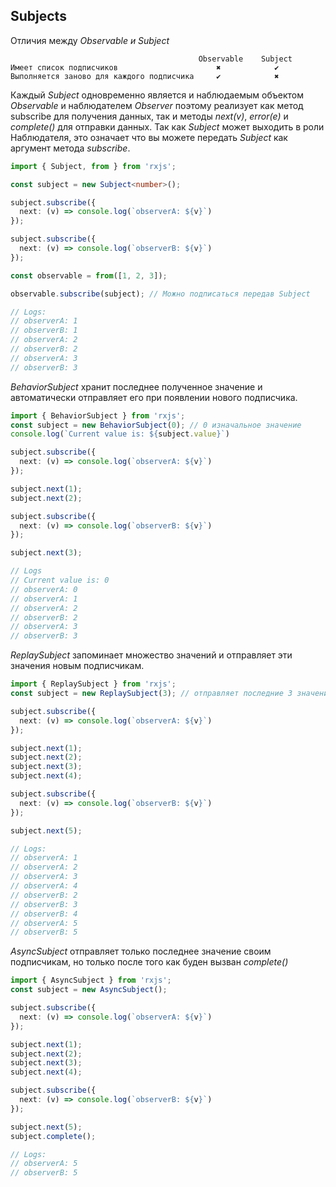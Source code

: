 ## Subjects
Отличия между _Observable и Subject_
```
                                          Observable    Subject 
Имеет список подписчиков                      ✖            ✔   
Выполняется заново для каждого подписчика     ✔            ✖  
```
Каждый _Subject_ одновременно является и наблюдаемым объектом _Observable_ и наблюдателем _Observer_ поэтому реализует как метод subscribe для получения данных, так и методы _next(v)_, _error(e)_ и _complete()_ для отправки данных. Так как _Subject_ может выходить в роли Наблюдателя, это означает что вы можете передать _Subject_ как аргумент метода _subscribe_.
```ts
import { Subject, from } from 'rxjs';

const subject = new Subject<number>();

subject.subscribe({
  next: (v) => console.log(`observerA: ${v}`)
});

subject.subscribe({
  next: (v) => console.log(`observerB: ${v}`)
});

const observable = from([1, 2, 3]);

observable.subscribe(subject); // Можно подписаться передав Subject

// Logs:
// observerA: 1
// observerB: 1
// observerA: 2
// observerB: 2
// observerA: 3
// observerB: 3
```
_BehaviorSubject_ хранит последнее полученное значение и автоматически отправляет его при появлении нового подписчика.
```ts
import { BehaviorSubject } from 'rxjs';
const subject = new BehaviorSubject(0); // 0 изначальное значение
console.log(`Current value is: ${subject.value}`)

subject.subscribe({
  next: (v) => console.log(`observerA: ${v}`)
});

subject.next(1);
subject.next(2);

subject.subscribe({
  next: (v) => console.log(`observerB: ${v}`)
});

subject.next(3);

// Logs
// Current value is: 0
// observerA: 0
// observerA: 1
// observerA: 2
// observerB: 2
// observerA: 3
// observerB: 3
```
_ReplaySubject_ запоминает множество значений и отправляет эти значения новым подписчикам.
```ts
import { ReplaySubject } from 'rxjs';
const subject = new ReplaySubject(3); // отправляет последние 3 значения новым подписчикам

subject.subscribe({
  next: (v) => console.log(`observerA: ${v}`)
});

subject.next(1);
subject.next(2);
subject.next(3);
subject.next(4);

subject.subscribe({
  next: (v) => console.log(`observerB: ${v}`)
});

subject.next(5);

// Logs:
// observerA: 1
// observerA: 2
// observerA: 3
// observerA: 4
// observerB: 2
// observerB: 3
// observerB: 4
// observerA: 5
// observerB: 5
```
_AsyncSubject_ отправляет только последнее значение своим подписчикам, но только после того как буден вызван _complete()_
```ts
import { AsyncSubject } from 'rxjs';
const subject = new AsyncSubject();

subject.subscribe({
  next: (v) => console.log(`observerA: ${v}`)
});

subject.next(1);
subject.next(2);
subject.next(3);
subject.next(4);

subject.subscribe({
  next: (v) => console.log(`observerB: ${v}`)
});

subject.next(5);
subject.complete();

// Logs:
// observerA: 5
// observerB: 5
```
